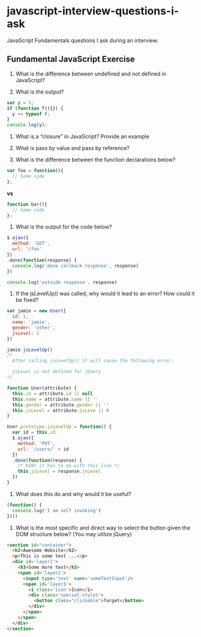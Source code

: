 # javascript-interview-questions-i-ask
JavaScript Fundamentals questions I ask during an interview.

## Fundamental JavaScript Exercise

1. What is the difference between undefined and not defined in JavaScript?

1. What is the output?
  ```js
  var y = 1;
  if (function f(){}) {
    y += typeof f;
  }
  console.log(y);
  ```
1. What is a “closure” in JavaScript? Provide an example

1. What is pass by value and pass by reference?

1. What is the difference between the function declarations below?

  ```js
  var foo = function(){
    // Some code
  };
  ```
  **vs**
  ```js
  function bar(){
    // Some code
  };
  ```
1. What is the output for the code below?
  ```js
  $.ajax({
    method: 'GET',
    url: '/foo'
  })
  .done(function(response) {
    console.log('done callback response', response)
  })

  console.log('outside response', response)
  ```
1. If the jsLevelUp() was called, why would it lead to an error? How could it be fixed?
  ```js
  var jamie = new User({
    id: 1,
    name: 'jamie',
    gender: 'other',
    jsLevel: 1
  })

  jamie.jsLevelUp()
  /*
    After calling jsLevelUp() it will cause the following error:

    jsLevel is not defined for jQuery
  */

  function User(attribute) {
    this.id = attribute.id || null
    this.name = attribute.name || ''
    this.gender = attribute.gender || ''
    this.jsLevel = attribute.jsLeve || 0
  }

  User.prototype.jsLevelUp = function() {
    var id = this.id
    $.ajax({
      method: 'PUT',
      url: '/users/' + id
    })
    .done(function(response) {
      /* HINT it has to do with this line */
      this.jsLevel = response.jsLevel
    })
  }
  ```
1. What does this do and why would it be useful?
  ```js
  (function() {
    console.log('I am self invoking')
  })()
  ```
1. What is the most specific and direct way to select the button given the DOM structure below? (You may utilize jQuery)

  ```html
  <section id="container">
    <h2>Awesome Website</h2>
    <p>This is some text ...</p>
    <div id='layer1'>
      <h3>Some more text</h3>
      <span id='layer2'>
        <input type='text' name='someTextInput'/>
        <span id='layer3'>
          <i class='icon'>Icon</i>
          <div class='special-styles'>
            <button class="clickable">Target</button>
          </div>
        </span>
      </span>
    </div>
  </section>
  ```
